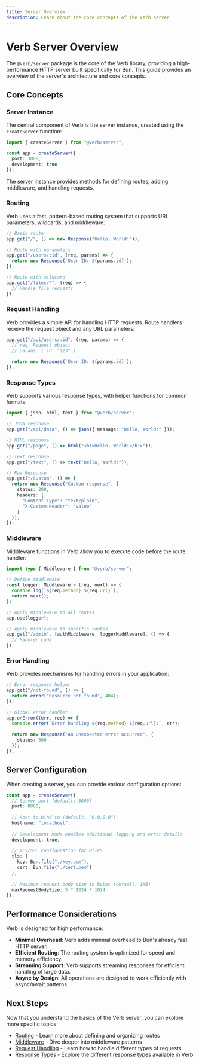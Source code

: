 ```yaml
---
title: Server Overview
description: Learn about the core concepts of the Verb server
---
```


# Verb Server Overview

The `@verb/server` package is the core of the Verb library, providing a high-performance HTTP server built specifically for Bun. This guide provides an overview of the server's architecture and core concepts.

## Core Concepts

### Server Instance

The central component of Verb is the server instance, created using the `createServer` function:

```typescript
import { createServer } from "@verb/server";

const app = createServer({
  port: 3000,
  development: true
});
```

The server instance provides methods for defining routes, adding middleware, and handling requests.

### Routing

Verb uses a fast, pattern-based routing system that supports URL parameters, wildcards, and middleware:

```typescript
// Basic route
app.get("/", () => new Response("Hello, World!"));

// Route with parameters
app.get("/users/:id", (req, params) => {
  return new Response(`User ID: ${params.id}`);
});

// Route with wildcard
app.get("/files/*", (req) => {
  // Handle file requests
});
```

### Request Handling

Verb provides a simple API for handling HTTP requests. Route handlers receive the request object and any URL parameters:

```typescript
app.get("/api/users/:id", (req, params) => {
  // req: Request object
  // params: { id: "123" }
  
  return new Response(`User ID: ${params.id}`);
});
```

### Response Types

Verb supports various response types, with helper functions for common formats:

```typescript
import { json, html, text } from "@verb/server";

// JSON response
app.get("/api/data", () => json({ message: "Hello, World!" }));

// HTML response
app.get("/page", () => html("<h1>Hello, World!</h1>"));

// Text response
app.get("/text", () => text("Hello, World!"));

// Raw Response
app.get("/custom", () => {
  return new Response("Custom response", {
    status: 200,
    headers: {
      "Content-Type": "text/plain",
      "X-Custom-Header": "Value"
    }
  });
});
```

### Middleware

Middleware functions in Verb allow you to execute code before the route handler:

```typescript
import type { Middleware } from "@verb/server";

// Define middleware
const logger: Middleware = (req, next) => {
  console.log(`${req.method} ${req.url}`);
  return next();
};

// Apply middleware to all routes
app.use(logger);

// Apply middleware to specific routes
app.get("/admin", [authMiddleware, loggerMiddleware], () => {
  // Handler code
});
```

### Error Handling

Verb provides mechanisms for handling errors in your application:

```typescript
// Error response helper
app.get("/not-found", () => {
  return error("Resource not found", 404);
});

// Global error handler
app.onError((err, req) => {
  console.error(`Error handling ${req.method} ${req.url}:`, err);
  
  return new Response("An unexpected error occurred", {
    status: 500
  });
});
```

## Server Configuration

When creating a server, you can provide various configuration options:

```typescript
const app = createServer({
  // Server port (default: 3000)
  port: 8080,
  
  // Host to bind to (default: "0.0.0.0")
  hostname: "localhost",
  
  // Development mode enables additional logging and error details
  development: true,
  
  // TLS/SSL configuration for HTTPS
  tls: {
    key: Bun.file("./key.pem"),
    cert: Bun.file("./cert.pem")
  },
  
  // Maximum request body size in bytes (default: 1MB)
  maxRequestBodySize: 5 * 1024 * 1024
});
```

## Performance Considerations

Verb is designed for high performance:

- **Minimal Overhead**: Verb adds minimal overhead to Bun's already fast HTTP server.
- **Efficient Routing**: The routing system is optimized for speed and memory efficiency.
- **Streaming Support**: Verb supports streaming responses for efficient handling of large data.
- **Async by Design**: All operations are designed to work efficiently with async/await patterns.

## Next Steps

Now that you understand the basics of the Verb server, you can explore more specific topics:

- [Routing](/server/routing) - Learn more about defining and organizing routes
- [Middleware](/server/middleware) - Dive deeper into middleware patterns
- [Request Handling](/server/request-handling) - Learn how to handle different types of requests
- [Response Types](/server/response-types) - Explore the different response types available in Verb